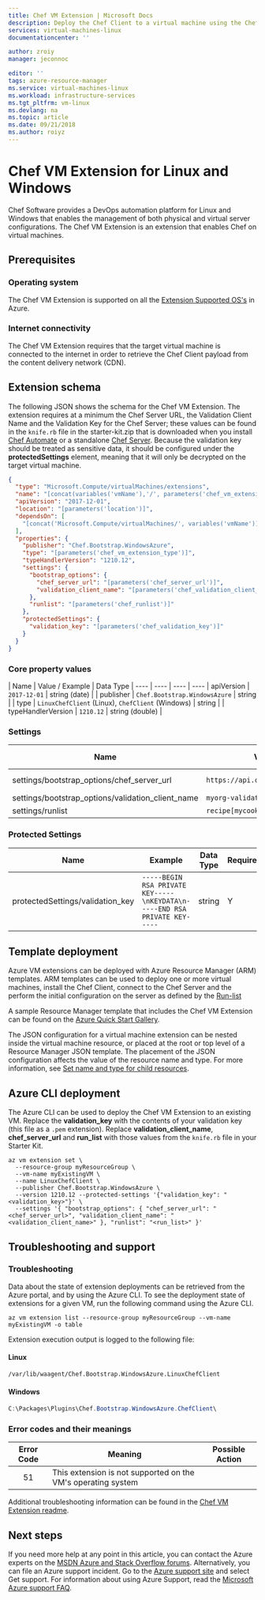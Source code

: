 ```yaml
---
title: Chef VM Extension | Microsoft Docs
description: Deploy the Chef Client to a virtual machine using the Chef VM Extension.
services: virtual-machines-linux
documentationcenter: ''

author: zroiy
manager: jeconnoc

editor: ''
tags: azure-resource-manager
ms.service: virtual-machines-linux
ms.workload: infrastructure-services
ms.tgt_pltfrm: vm-linux
ms.devlang: na
ms.topic: article
ms.date: 09/21/2018
ms.author: roiyz
---
```


# Chef VM Extension for Linux and Windows

Chef Software provides a DevOps automation platform for Linux and Windows that enables the management of both physical and virtual server configurations. The Chef VM Extension is an extension that enables Chef on virtual machines.

## Prerequisites

### Operating system

The Chef VM Extension is supported on all the [Extension Supported OS's](https://support.microsoft.com/help/4078134/azure-extension-supported-operating-systems) in Azure.

### Internet connectivity

The Chef VM Extension requires that the target virtual machine is connected to the internet in order to retrieve the Chef Client payload from the content delivery network (CDN).  

## Extension schema

The following JSON shows the schema for the Chef VM Extension. The extension requires at a minimum the Chef Server URL, the Validation Client Name and the Validation Key for the Chef Server; these values can be found in the `knife.rb` file in the starter-kit.zip that is downloaded when you install [Chef Automate](https://azuremarketplace.microsoft.com/marketplace/apps/chef-software.chef-automate) or a standalone [Chef Server](https://downloads.chef.io/chef-server). Because the validation key should be treated as sensitive data, it should be configured under the **protectedSettings** element, meaning that it will only be decrypted on the target virtual machine.

```json
{
  "type": "Microsoft.Compute/virtualMachines/extensions",
  "name": "[concat(variables('vmName'),'/', parameters('chef_vm_extension_type'))]",
  "apiVersion": "2017-12-01",
  "location": "[parameters('location')]",
  "dependsOn": [
    "[concat('Microsoft.Compute/virtualMachines/', variables('vmName'))]"
  ],
  "properties": {
    "publisher": "Chef.Bootstrap.WindowsAzure",
    "type": "[parameters('chef_vm_extension_type')]",
    "typeHandlerVersion": "1210.12",
    "settings": {
      "bootstrap_options": {
        "chef_server_url": "[parameters('chef_server_url')]",
        "validation_client_name": "[parameters('chef_validation_client_name')]"
      },
      "runlist": "[parameters('chef_runlist')]"
    },
    "protectedSettings": {
      "validation_key": "[parameters('chef_validation_key')]"
    }
  }
}  
```

### Core property values

| Name | Value / Example | Data Type
| ---- | ---- | ---- | ----
| apiVersion | `2017-12-01` | string (date) |
| publisher | `Chef.Bootstrap.WindowsAzure` | string |
| type | `LinuxChefClient` (Linux), `ChefClient` (Windows) | string |
| typeHandlerVersion | `1210.12` | string (double) |

### Settings

| Name | Value / Example | Data Type | Required?
| ---- | ---- | ---- | ----
| settings/bootstrap_options/chef_server_url | `https://api.chef.io/organizations/myorg` | string (url) | Y |
| settings/bootstrap_options/validation_client_name | `myorg-validator` | string | Y |
| settings/runlist | `recipe[mycookbook::default]` | string | Y |

### Protected Settings

| Name | Example | Data Type | Required?
| ---- | ---- | ---- | ---- |
| protectedSettings/validation_key | `-----BEGIN RSA PRIVATE KEY-----\nKEYDATA\n-----END RSA PRIVATE KEY-----` | string | Y |

<!--
### Linux-specific settings

| Name | Value / Example | Data Type |
| ---- | ---- | ---- |

### Windows-specific settings

| Name | Value / Example | Data Type |
| ---- | ---- | ---- |
-->

## Template deployment

Azure VM extensions can be deployed with Azure Resource Manager (ARM) templates. ARM templates can be used to deploy one or more virtual machines, install the Chef Client, connect to the Chef Server and the perform the initial configuration on the server as defined by the [Run-list](https://docs.chef.io/run_lists.html)

A sample Resource Manager template that includes the Chef VM Extension can be found on the [Azure Quick Start Gallery](https://github.com/Azure/azure-quickstart-templates/tree/master/chef-json-parameters-linux-vm).

The JSON configuration for a virtual machine extension can be nested inside the virtual machine resource, or placed at the root or top level of a Resource Manager JSON template. The placement of the JSON configuration affects the value of the resource name and type. For more information, see [Set name and type for child resources](../../azure-resource-manager/resource-manager-template-child-resource.md).

## Azure CLI deployment

The Azure CLI can be used to deploy the Chef VM Extension to an existing VM. Replace the **validation_key** with the contents of your validation key (this file as a `.pem` extension).  Replace **validation_client_name**, **chef_server_url** and **run_list** with those values from the `knife.rb` file in your Starter Kit.

```azurecli
az vm extension set \
  --resource-group myResourceGroup \
  --vm-name myExistingVM \
  --name LinuxChefClient \
  --publisher Chef.Bootstrap.WindowsAzure \
  --version 1210.12 --protected-settings '{"validation_key": "<validation_key>"}' \
  --settings '{ "bootstrap_options": { "chef_server_url": "<chef_server_url>", "validation_client_name": "<validation_client_name>" }, "runlist": "<run_list>" }'
```

## Troubleshooting and support

### Troubleshooting

Data about the state of extension deployments can be retrieved from the Azure portal, and by using the Azure CLI. To see the deployment state of extensions for a given VM, run the following command using the Azure CLI.

```azurecli
az vm extension list --resource-group myResourceGroup --vm-name myExistingVM -o table
```

Extension execution output is logged to the following file:

#### Linux

```bash
/var/lib/waagent/Chef.Bootstrap.WindowsAzure.LinuxChefClient
```

#### Windows

```powershell
C:\Packages\Plugins\Chef.Bootstrap.WindowsAzure.ChefClient\
```

### Error codes and their meanings

| Error Code | Meaning | Possible Action |
| :---: | --- | --- |
| 51 | This extension is not supported on the VM's operating system | |

Additional troubleshooting information can be found in the [Chef VM Extension readme](https://github.com/chef-partners/azure-chef-extension).

## Next steps

If you need more help at any point in this article, you can contact the Azure experts on the [MSDN Azure and Stack Overflow forums](https://azure.microsoft.com/support/forums/). Alternatively, you can file an Azure support incident. Go to the [Azure support site](https://azure.microsoft.com/support/options/) and select Get support. For information about using Azure Support, read the [Microsoft Azure support FAQ](https://azure.microsoft.com/support/faq/).
